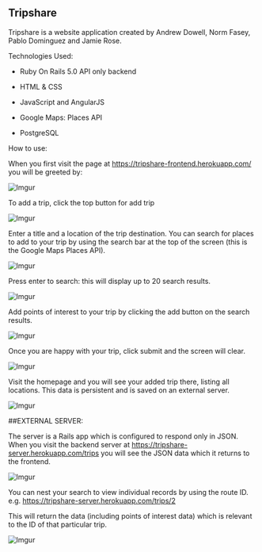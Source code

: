 ## Tripshare

Tripshare is a website application created by Andrew Dowell, Norm Fasey, Pablo Dominguez and Jamie Rose.

Technologies Used:

* Ruby On Rails 5.0 API only backend

* HTML & CSS

* JavaScript and AngularJS

* Google Maps: Places API

* PostgreSQL


How to use:

When you first visit the page at https://tripshare-frontend.herokuapp.com/ you will be greeted by:

![Imgur](http://i.imgur.com/XTTnH3N.png)

To add a trip, click the top button for add trip

![Imgur](http://i.imgur.com/XTTnH3N.png)

Enter a title and a location of the trip destination.  You can search for places to add to your trip by using the search bar at the top of the screen (this is the Google Maps Places API).

![Imgur](http://i.imgur.com/F0nV59n.png)

Press enter to search: this will display up to 20 search results.

![Imgur](http://i.imgur.com/6nIEQrw.png)

Add points of interest to your trip by clicking the add button on the search results.

![Imgur](http://i.imgur.com/Psz09sw.png)

Once you are happy with your trip, click submit and the screen will clear.

![Imgur](http://i.imgur.com/9zl7PKD.png)

Visit the homepage and you will see your added trip there, listing all locations.  This data is persistent and is saved on an external server.

![Imgur](http://i.imgur.com/9zl7PKD.png)


##EXTERNAL SERVER:

The server is a Rails app which is configured to respond only in JSON.  When you visit the backend server at https://tripshare-server.herokuapp.com/trips you will see the JSON data which it returns to the frontend.

![Imgur](http://i.imgur.com/8u9NMa6.png)

You can nest your search to view individual records by using the route ID. e.g. https://tripshare-server.herokuapp.com/trips/2

This will return the data (including points of interest data) which is relevant to the ID of that particular trip.

![Imgur](http://i.imgur.com/4jP2yaE.png)

